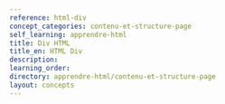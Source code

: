 ```yaml
---
reference: html-div
concept_categories: contenu-et-structure-page
self_learning: apprendre-html
title: Div HTML
title_en: HTML Div
description:
learning_order:
directory: apprendre-html/contenu-et-structure-page
layout: concepts
---
```

